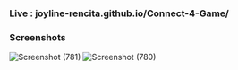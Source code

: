 ### Live : joyline-rencita.github.io/Connect-4-Game/

### Screenshots

![Screenshot (781)](https://github.com/user-attachments/assets/6decfe17-3ab6-4d63-9e84-ad5f0bce0b90)
![Screenshot (780)](https://github.com/user-attachments/assets/396aa967-f52f-4c3d-a64d-31688590b29e)

